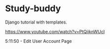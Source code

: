 # Study-buddy
Django tutorial with templates.

https://www.youtube.com/watch?v=PtQiiknWUcI

5:11:50 - Edit User Account Page
